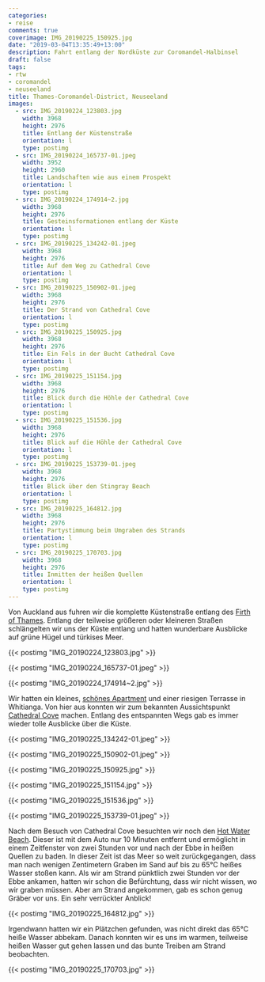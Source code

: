 ```yaml
---
categories:
- reise
comments: true
coverimage: IMG_20190225_150925.jpg
date: "2019-03-04T13:35:49+13:00"
description: Fahrt entlang der Nordküste zur Coromandel-Halbinsel
draft: false
tags:
- rtw
- coromandel
- neuseeland
title: Thames-Coromandel-District, Neuseeland
images:
  - src: IMG_20190224_123803.jpg
    width: 3968
    height: 2976
    title: Entlang der Küstenstraße
    orientation: l
    type: postimg
  - src: IMG_20190224_165737-01.jpeg
    width: 3952
    height: 2960
    title: Landschaften wie aus einem Prospekt
    orientation: l
    type: postimg
  - src: IMG_20190224_174914~2.jpg
    width: 3968
    height: 2976
    title: Gesteinsformationen entlang der Küste
    orientation: l
    type: postimg
  - src: IMG_20190225_134242-01.jpeg
    width: 3968
    height: 2976
    title: Auf dem Weg zu Cathedral Cove
    orientation: l
    type: postimg
  - src: IMG_20190225_150902-01.jpeg
    width: 3968
    height: 2976
    title: Der Strand von Cathedral Cove
    orientation: l
    type: postimg
  - src: IMG_20190225_150925.jpg
    width: 3968
    height: 2976
    title: Ein Fels in der Bucht Cathedral Cove
    orientation: l
    type: postimg
  - src: IMG_20190225_151154.jpg
    width: 3968
    height: 2976
    title: Blick durch die Höhle der Cathedral Cove
    orientation: l
    type: postimg
  - src: IMG_20190225_151536.jpg
    width: 3968
    height: 2976
    title: Blick auf die Höhle der Cathedral Cove
    orientation: l
    type: postimg
  - src: IMG_20190225_153739-01.jpeg
    width: 3968
    height: 2976
    title: Blick über den Stingray Beach
    orientation: l
    type: postimg
  - src: IMG_20190225_164812.jpg
    width: 3968
    height: 2976
    title: Partystimmung beim Umgraben des Strands
    orientation: l
    type: postimg
  - src: IMG_20190225_170703.jpg
    width: 3968
    height: 2976
    title: Inmitten der heißen Quellen
    orientation: l
    type: postimg
---
```


Von Auckland aus fuhren wir die komplette Küstenstraße entlang des [Firth of Thames](https://goo.gl/maps/jx7t8W1saZN2). Entlang der teilweise größeren oder kleineren Straßen schlängelten wir uns der Küste entlang und hatten wunderbare Ausblicke auf grüne Hügel und türkises Meer.

{{< postimg "IMG_20190224_123803.jpg" >}}

{{< postimg "IMG_20190224_165737-01.jpeg" >}}

{{< postimg "IMG_20190224_174914~2.jpg" >}}

Wir hatten ein kleines, [schönes Apartment](https://goo.gl/maps/xYCise1FMvR2) und einer riesigen Terrasse in Whitianga. Von hier aus konnten wir zum bekannten Aussichtspunkt [Cathedral Cove](https://goo.gl/maps/YrbssB782Ko) machen. Entlang des entspannten Wegs gab es immer wieder tolle Ausblicke über die Küste.

{{< postimg "IMG_20190225_134242-01.jpeg" >}}

{{< postimg "IMG_20190225_150902-01.jpeg" >}}

{{< postimg "IMG_20190225_150925.jpg" >}}

{{< postimg "IMG_20190225_151154.jpg" >}}

{{< postimg "IMG_20190225_151536.jpg" >}}

{{< postimg "IMG_20190225_153739-01.jpeg" >}}

Nach dem Besuch von Cathedral Cove besuchten wir noch den [Hot Water Beach](https://goo.gl/maps/UGptYrCmPGp). Dieser ist mit dem Auto nur 10 Minuten entfernt und ermöglicht in einem Zeitfenster von zwei Stunden vor und nach der Ebbe in heißen Quellen zu baden. In dieser Zeit ist das Meer so weit zurückgegangen, dass man nach wenigen Zentimetern Graben im Sand auf bis zu 65°C heißes Wasser stoßen kann. Als wir am Strand pünktlich zwei Stunden vor der Ebbe ankamen, hatten wir schon die Befürchtung, dass wir nicht wissen, wo wir graben müssen. Aber am Strand angekommen, gab es schon genug Gräber vor uns. Ein sehr verrückter Anblick!

{{< postimg "IMG_20190225_164812.jpg" >}}

Irgendwann hatten wir ein Plätzchen gefunden, was nicht direkt das 65°C heiße Wasser abbekam. Danach konnten wir es uns im warmen, teilweise heißen Wasser gut gehen lassen und das bunte Treiben am Strand beobachten.

{{< postimg "IMG_20190225_170703.jpg" >}}
